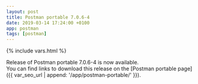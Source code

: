 ```yaml
---
layout: post
title: Postman portable 7.0.6-4
date: 2019-03-14 17:24:00 +0100
app: postman
tags: [postman]
---
```

{% include vars.html %}

Release of Postman portable 7.0.6-4 is now available.<br />
You can find links to download this release on the [Postman portable page]({{ var_seo_url | append: '/app/postman-portable/' }}).